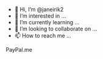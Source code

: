 - 👋 Hi, I’m @janeirik2
- 👀 I’m interested in ...
- 🌱 I’m currently learning ...
- 💞️ I’m looking to collaborate on ...
- 📫 How to reach me ...

<!---
janeirik2/janeirik2 is a ✨ special ✨ repository because its `README.md` (this file) appears on your GitHub profile.
You can click the Preview link to take a look at your changes.
--->PayPal.me
